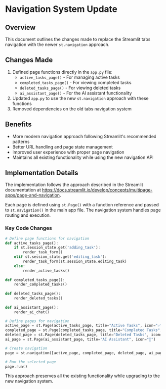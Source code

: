 # Navigation System Update

## Overview
This document outlines the changes made to replace the Streamlit tabs navigation with the newer `st.navigation` approach.

## Changes Made
1. Defined page functions directly in the `app.py` file:
   - `active_tasks_page()` - For managing active tasks
   - `completed_tasks_page()` - For viewing completed tasks
   - `deleted_tasks_page()` - For viewing deleted tasks
   - `ai_assistant_page()` - For the AI assistant functionality
2. Updated `app.py` to use the new `st.navigation` approach with these functions
3. Removed dependencies on the old tabs navigation system

## Benefits
- More modern navigation approach following Streamlit's recommended patterns
- Better URL handling and page state management
- Improved user experience with proper page navigation
- Maintains all existing functionality while using the new navigation API

## Implementation Details
The implementation follows the approach described in the Streamlit documentation at https://docs.streamlit.io/develop/concepts/multipage-apps/page-and-navigation.

Each page is defined using `st.Page()` with a function reference and passed to `st.navigation()` in the main app file. The navigation system handles page routing and execution.

### Key Code Changes

```python
# Define page functions for navigation
def active_tasks_page():
    if st.session_state.get('adding_task'):
        render_task_form()
    elif st.session_state.get('editing_task'):
        render_task_form(st.session_state.editing_task)
    else:
        render_active_tasks()
        
def completed_tasks_page():
    render_completed_tasks()
    
def deleted_tasks_page():
    render_deleted_tasks()
    
def ai_assistant_page():
    render_ai_chat()

# Define pages for navigation
active_page = st.Page(active_tasks_page, title="Active Tasks", icon="✅", default=True)
completed_page = st.Page(completed_tasks_page, title="Completed Tasks", icon="✨")
deleted_page = st.Page(deleted_tasks_page, title="Deleted Tasks", icon="🗑️")
ai_page = st.Page(ai_assistant_page, title="AI Assistant", icon="🤖")

# Create navigation
page = st.navigation([active_page, completed_page, deleted_page, ai_page])

# Run the selected page
page.run()
```

This approach preserves all the existing functionality while upgrading to the new navigation system.
